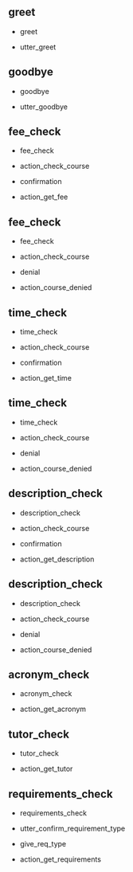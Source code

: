 ## greet
* greet
 - utter_greet

## goodbye
* goodbye
 - utter_goodbye

## fee_check
* fee_check
 - action_check_course
* confirmation
 - action_get_fee

## fee_check
* fee_check
 - action_check_course
* denial
 - action_course_denied

## time_check
* time_check
- action_check_course
* confirmation
 - action_get_time

## time_check
* time_check
 - action_check_course
* denial
 - action_course_denied

## description_check
 * description_check
 - action_check_course
 * confirmation
  - action_get_description

## description_check
* description_check
 - action_check_course
* denial
 - action_course_denied

## acronym_check
* acronym_check
 - action_get_acronym

## tutor_check
* tutor_check
 - action_get_tutor

## requirements_check
* requirements_check
 - utter_confirm_requirement_type
* give_req_type
 - action_get_requirements
